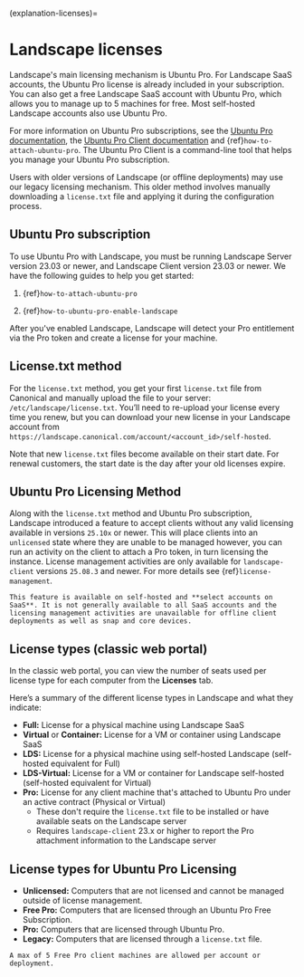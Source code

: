 (explanation-licenses)=
# Landscape licenses

Landscape's main licensing mechanism is Ubuntu Pro. For Landscape SaaS accounts, the Ubuntu Pro license is already included in your subscription. You can also get a free Landscape SaaS account with Ubuntu Pro, which allows you to manage up to 5 machines for free. Most self-hosted Landscape accounts also use Ubuntu Pro.

For more information on Ubuntu Pro subscriptions, see the [Ubuntu Pro documentation](https://documentation.ubuntu.com/pro/), the [Ubuntu Pro Client documentation](https://documentation.ubuntu.com/pro-client/en/latest/) and {ref}`how-to-attach-ubuntu-pro`. The Ubuntu Pro Client is a command-line tool that helps you manage your Ubuntu Pro subscription.

Users with older versions of Landscape (or offline deployments) may use our legacy licensing mechanism. This older method involves manually downloading a `license.txt` file and applying it during the configuration process.

## Ubuntu Pro subscription

To use Ubuntu Pro with Landscape, you must be running Landscape Server version 23.03 or newer, and Landscape Client version 23.03 or newer. We have the following guides to help you get started:

1. {ref}`how-to-attach-ubuntu-pro`

2. {ref}`how-to-ubuntu-pro-enable-landscape`

After you've enabled Landscape, Landscape will detect your Pro entitlement via the Pro token and create a license for your machine.

## License.txt method

For the `license.txt` method, you get your first `license.txt` file from Canonical and manually upload the file to your server: `/etc/landscape/license.txt`. You’ll need to re-upload your license every time you renew, but you can download your new license in your Landscape account from `https://landscape.canonical.com/account/<account_id>/self-hosted`.

Note that new `license.txt` files become available on their start date. For renewal customers, the start date is the day after your old licenses expire.

## Ubuntu Pro Licensing Method

Along with the `license.txt` method and Ubuntu Pro subscription, Landscape introduced a feature to accept clients without any valid licensing available in versions `25.10x` or newer. This will place clients into an `unlicensed` state where they are unable to be managed however, you can run an activity on the client to attach a Pro token, in turn licensing the instance. License management activities are only available for `landscape-client` versions `25.08.3` and newer. For more details see {ref}`license-management`.

```{note}
This feature is available on self-hosted and **select accounts on SaaS**. It is not generally available to all SaaS accounts and the licensing management activities are unavailable for offline client deployments as well as snap and core devices.
```

## License types (classic web portal)

In the classic web portal, you can view the number of seats used per license type for each computer from the **Licenses** tab.

Here’s a summary of the different license types in Landscape and what they indicate:

- **Full:** License for a physical machine using Landscape SaaS
- **Virtual** or **Container:** License for a VM or container using Landscape SaaS
- **LDS:** License for a physical machine using self-hosted Landscape (self-hosted equivalent for Full)
- **LDS-Virtual:** License for a VM or container for Landscape self-hosted (self-hosted equivalent for Virtual)
- **Pro:** License for any client machine that's attached to Ubuntu Pro under an active contract (Physical or Virtual)
    * These don't require the `license.txt` file to be installed or have available seats on the Landscape server
    * Requires `landscape-client` 23.x or higher to report the Pro attachment information to the Landscape server

## License types for Ubuntu Pro Licensing
- **Unlicensed:** Computers that are not licensed and cannot be managed outside of license management.
- **Free Pro:** Computers that are licensed through an Ubuntu Pro Free Subscription.
- **Pro:** Computers that are licensed through Ubuntu Pro.
- **Legacy:** Computers that are licensed through a `license.txt` file.

```{note}
A max of 5 Free Pro client machines are allowed per account or deployment.
```